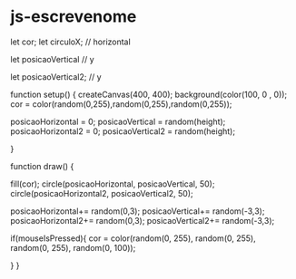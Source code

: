 # js-escrevenome

let cor;
let circuloX; // horizontal

let posicaoVertical // y


let posicaoVertical2; // y




  function setup() {
  createCanvas(400, 400);
  background(color(100, 0 , 0));
  cor = color(random(0,255),random(0,255),random(0,255));
  
  posicaoHorizontal = 0;
  posicaoVertical = random(height);
  posicaoHorizontal2 = 0;
  posicaoVertical2 = random(height);   
    
    
    
}

function draw() {
  
  fill(cor);
  circle(posicaoHorizontal, posicaoVertical, 50);
  circle(posicaoHorizontal2, posicaoVertical2, 50);
  
  
  posicaoHorizontal+= random(0,3);
  posicaoVertical+= random(-3,3);  
  posicaoHorizontal2+= random(0,3);
  posicaoVertical2+= random(-3,3);
  
  
   if(mouseIsPressed){
    cor = color(random(0, 255), random(0, 255), random(0, 255), random(0, 100));
    
     
     
 }
}

